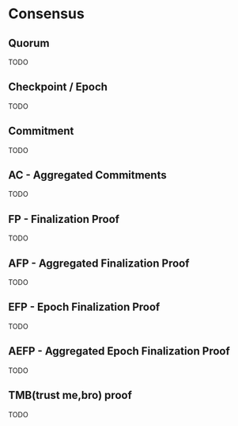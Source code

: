 # Consensus

## Quorum

TODO

## Checkpoint / Epoch

TODO

## Commitment

TODO

## AC - Aggregated Commitments

TODO

## FP - Finalization Proof

TODO

## AFP - Aggregated Finalization Proof

TODO

## EFP - Epoch Finalization Proof

TODO

## AEFP - Aggregated Epoch Finalization Proof

TODO

## TMB(trust me,bro) proof

TODO
